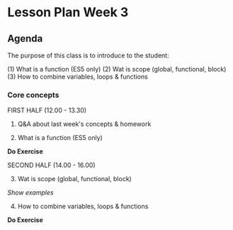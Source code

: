 # Lesson Plan Week 3

## Agenda

The purpose of this class is to introduce to the student:

(1) What is a function (ES5 only)
(2) Wat is scope (global, functional, block)
(3) How to combine variables, loops & functions

### Core concepts

FIRST HALF (12.00 - 13.30)

1. Q&A about last week's concepts & homework

2. What is a function (ES5 only)

**Do Exercise**

SECOND HALF (14.00 - 16.00)

3. Wat is scope (global, functional, block)

_Show examples_

4. How to combine variables, loops & functions

**Do Exercise**

